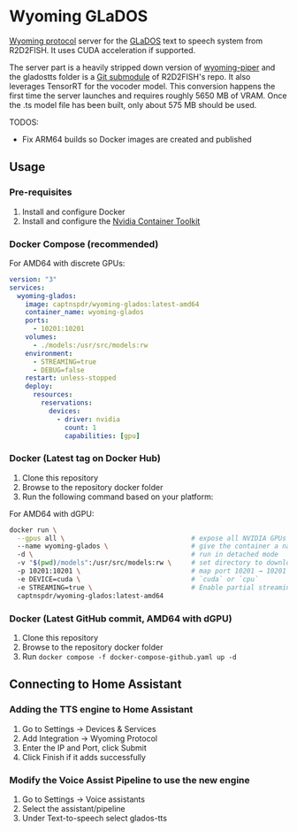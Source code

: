 # Wyoming GLaDOS

[Wyoming protocol](https://github.com/rhasspy/wyoming) server for the [GLaDOS](https://github.com/R2D2FISH/glados-tts) text to speech system from R2D2FISH. It uses CUDA acceleration if supported.

The server part is a heavily stripped down version of [wyoming-piper](https://github.com/rhasspy/wyoming-piper) and the gladostts folder is a [Git submodule](https://git-scm.com/book/en/v2/Git-Tools-Submodules) of R2D2FISH's repo. It also leverages TensorRT for the vocoder model. This conversion happens the first time the server launches and requires roughly 5650 MB of VRAM. Once the .ts model file has been built, only about 575 MB should be used.

TODOS:
- Fix ARM64 builds so Docker images are created and published

## Usage

### Pre-requisites
1. Install and configure Docker
2. Install and configure the [Nvidia Container Toolkit](https://docs.nvidia.com/datacenter/cloud-native/container-toolkit/latest/install-guide.html)

### Docker Compose (recommended)
For AMD64 with discrete GPUs:
```yaml
version: "3"
services:
  wyoming-glados:
    image: captnspdr/wyoming-glados:latest-amd64
    container_name: wyoming-glados
    ports:
      - 10201:10201
    volumes:
      - ./models:/usr/src/models:rw
    environment:
      - STREAMING=true
      - DEBUG=false
    restart: unless-stopped
    deploy:
      resources:
        reservations:
          devices:
            - driver: nvidia
              count: 1
              capabilities: [gpu]
```


### Docker (Latest tag on Docker Hub)
1. Clone this repository
2. Browse to the repository docker folder
3. Run the following command based on your platform:
   
For AMD64 with dGPU:

```bash
docker run \
  --gpus all \                                # expose all NVIDIA GPUs
  --name wyoming-glados \                     # give the container a name
  -d \                                        # run in detached mode
  -v "$(pwd)/models":/usr/src/models:rw \     # set directory to download model files to so they persist for easy container updates
  -p 10201:10201 \                            # map port 10201 → 10201
  -e DEVICE=cuda \                            # `cuda` or `cpu`
  -e STREAMING=true \                         # Enable partial streaming
  captnspdr/wyoming-glados:latest-amd64
```

### Docker (Latest GitHub commit, AMD64 with dGPU)
1. Clone this repository
2. Browse to the repository docker folder
3. Run ``docker compose -f docker-compose-github.yaml up -d``


## Connecting to Home Assistant
### Adding the TTS engine to Home Assistant
1. Go to Settings -> Devices & Services
2. Add Integration -> Wyoming Protocol
3. Enter the IP and Port, click Submit
4. Click Finish if it adds successfully

### Modify the Voice Assist Pipeline to use the new engine
1. Go to Settings -> Voice assistants
2. Select the assistant/pipeline
3. Under Text-to-speech select glados-tts

